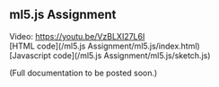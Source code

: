 ## ml5.js Assignment  
Video: https://youtu.be/VzBLXI27L6I  
[HTML code](/ml5.js Assignment/ml5.js/index.html)  
[Javascript code](/ml5.js Assignment/ml5.js/sketch.js)  
    
(Full documentation to be posted soon.)

